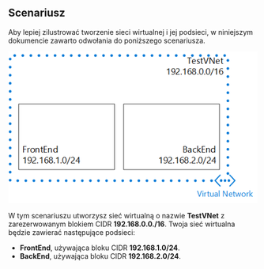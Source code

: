## Scenariusz

Aby lepiej zilustrować tworzenie sieci wirtualnej i jej podsieci, w niniejszym dokumencie zawarto odwołania do poniższego scenariusza.

![Scenariusz sieci wirtualnych](./media/virtual-networks-create-vnet-scenario-include/vnet-scenario.png)

W tym scenariuszu utworzysz sieć wirtualną o nazwie **TestVNet** z zarezerwowanym blokiem CIDR **192.168.0.0./16**. Twoja sieć wirtualna będzie zawierać następujące podsieci: 

- **FrontEnd**, używająca bloku CIDR **192.168.1.0/24**.
- **BackEnd**, używająca bloku CIDR **192.168.2.0/24**.

 

<!--HONumber=Sep16_HO3-->


